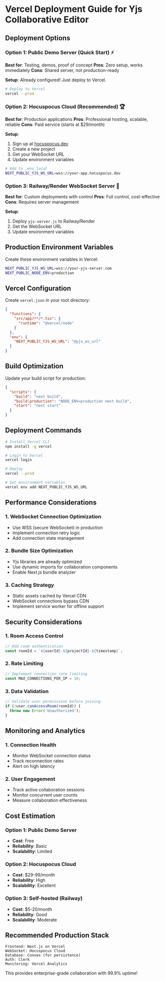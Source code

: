 # Vercel Deployment Guide for Yjs Collaborative Editor

## Deployment Options

### Option 1: Public Demo Server (Quick Start) ⚡
**Best for**: Testing, demos, proof of concept
**Pros**: Zero setup, works immediately
**Cons**: Shared server, not production-ready

**Setup**: Already configured! Just deploy to Vercel.

```bash
# Deploy to Vercel
vercel --prod
```

### Option 2: Hocuspocus Cloud (Recommended) 🏆
**Best for**: Production applications
**Pros**: Professional hosting, scalable, reliable
**Cons**: Paid service (starts at $29/month)

**Setup**:
1. Sign up at [hocuspocus.dev](https://hocuspocus.dev)
2. Create a new project
3. Get your WebSocket URL
4. Update environment variables

```bash
# Add to .env.local
NEXT_PUBLIC_YJS_WS_URL=wss://your-app.hocuspocus.dev
```

### Option 3: Railway/Render WebSocket Server 🚂
**Best for**: Custom deployments with control
**Pros**: Full control, cost-effective
**Cons**: Requires server management

**Setup**:
1. Deploy `yjs-server.js` to Railway/Render
2. Get the WebSocket URL
3. Update environment variables

## Production Environment Variables

Create these environment variables in Vercel:

```bash
NEXT_PUBLIC_YJS_WS_URL=wss://your-yjs-server.com
NEXT_PUBLIC_NODE_ENV=production
```

## Vercel Configuration

Create `vercel.json` in your root directory:

```json
{
  "functions": {
    "src/app/**/*.tsx": {
      "runtime": "@vercel/node"
    }
  },
  "env": {
    "NEXT_PUBLIC_YJS_WS_URL": "@yjs_ws_url"
  }
}
```

## Build Optimization

Update your build script for production:

```json
{
  "scripts": {
    "build": "next build",
    "build:production": "NODE_ENV=production next build",
    "start": "next start"
  }
}
```

## Deployment Commands

```bash
# Install Vercel CLI
npm install -g vercel

# Login to Vercel
vercel login

# Deploy
vercel --prod

# Set environment variables
vercel env add NEXT_PUBLIC_YJS_WS_URL
```

## Performance Considerations

### 1. WebSocket Connection Optimization
- Use WSS (secure WebSocket) in production
- Implement connection retry logic
- Add connection state management

### 2. Bundle Size Optimization
- Yjs libraries are already optimized
- Use dynamic imports for collaboration components
- Enable Next.js bundle analyzer

### 3. Caching Strategy
- Static assets cached by Vercel CDN
- WebSocket connections bypass CDN
- Implement service worker for offline support

## Security Considerations

### 1. Room Access Control
```typescript
// Add room authentication
const roomId = `${userId}-${projectId}-${timestamp}`;
```

### 2. Rate Limiting
```typescript
// Implement connection rate limiting
const MAX_CONNECTIONS_PER_IP = 10;
```

### 3. Data Validation
```typescript
// Validate user permissions before joining
if (!user.canAccessRoom(roomId)) {
  throw new Error('Unauthorized');
}
```

## Monitoring and Analytics

### 1. Connection Health
- Monitor WebSocket connection status
- Track reconnection rates
- Alert on high latency

### 2. User Engagement
- Track active collaboration sessions
- Monitor concurrent user counts
- Measure collaboration effectiveness

## Cost Estimation

### Option 1: Public Demo Server
- **Cost**: Free
- **Reliability**: Basic
- **Scalability**: Limited

### Option 2: Hocuspocus Cloud
- **Cost**: $29-99/month
- **Reliability**: High
- **Scalability**: Excellent

### Option 3: Self-hosted (Railway)
- **Cost**: $5-20/month
- **Reliability**: Good
- **Scalability**: Moderate

## Recommended Production Stack

```
Frontend: Next.js on Vercel
WebSocket: Hocuspocus Cloud
Database: Convex (for persistence)
Auth: Clerk
Monitoring: Vercel Analytics
```

This provides enterprise-grade collaboration with 99.9% uptime!
